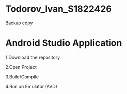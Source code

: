 # Todorov_Ivan_S1822426
Backup copy

# Android Studio Application
1.Download the repository

2.Open Project

3.Build/Compile

4.Run on Emulator (AVD)
